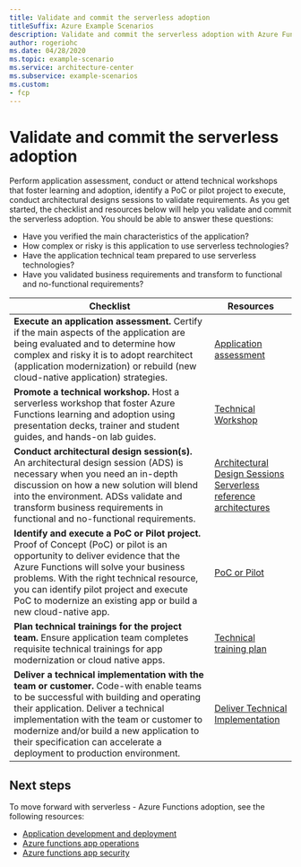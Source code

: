 ```yaml
---
title: Validate and commit the serverless adoption
titleSuffix: Azure Example Scenarios
description: Validate and commit the serverless adoption with Azure Functions
author: rogeriohc
ms.date: 04/28/2020
ms.topic: example-scenario
ms.service: architecture-center
ms.subservice: example-scenarios
ms.custom:
- fcp
---
```

# Validate and commit the serverless adoption
Perform application assessment, conduct or attend technical workshops that foster learning and adoption, identify a PoC or pilot project to execute, conduct architectural designs sessions to validate requirements.
As you get started, the checklist and resources below will help you validate and commit the serverless adoption. You should be able to answer these questions:
- Have you verified the main characteristics of the application? 
- How complex or risky is this application to use serverless technologies?
- Have the application technical team prepared to use serverless technologies?
- Have you validated business requirements and transform to functional and no-functional requirements?

| Checklist | Resources |
|------------------------------------------------------------------|-----------------------------------------------------------------|
| **Execute an application assessment.** Certify if the main aspects of the application are being evaluated and to determine how complex and risky it is to adopt rearchitect (application modernization) or rebuild (new cloud-native application) strategies. | [Application assessment](./application-assessment.md) |
| **Promote a technical workshop.** Host a serverless workshop that foster Azure Functions learning and adoption using presentation decks, trainer and student guides, and hands-on lab guides. | [Technical Workshop](./technical-workshops.md) |
| **Conduct architectural design session(s).** An architectural design session (ADS) is necessary when you need an in-depth discussion on how a new solution will blend into the environment. ADSs validate and transform business requirements in functional and no-functional requirements. | [Architectural Design Sessions](./ads.md) </br> [Serverless reference architectures](./reference-architectures.md) |
| **Identify and execute a PoC or Pilot project.** Proof of Concept (PoC) or pilot is an opportunity to deliver evidence that the Azure Functions will solve your business problems. With the right technical resource, you can identify pilot project and execute PoC to modernize an existing app or build a new cloud-native app. | [PoC or Pilot](./poc-pilot.md) |
| **Plan technical trainings for the project team.** Ensure application team completes requisite technical trainings for app modernization or cloud native apps. | [Technical training plan](./technical-training.md) |
| **Deliver a technical implementation with the team or customer.** Code-with enable teams to be successful with building and operating their application. Deliver a technical implementation with the team or customer to modernize and/or build a new application to their specification can accelerate a deployment to production environment. | [Deliver Technical Implementation](./code-with.md) |

## Next steps

To move forward with serverless - Azure Functions adoption, see the following resources:

- [Application development and deployment](./application-development.md)
- [Azure functions app operations](./functions-app-operations.md)
- [Azure functions app security](./functions-app-security.md)
